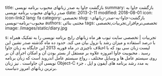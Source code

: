 title: بازگشت جاوا به صدر زبانهای محبوب برنامه نویسی
summary: بازگشت جاوا به صدر زبانهای محبوب برنامه نویسی
date: 2013-2-11
modified: 2018-08-01
icon:  icon-link2
lang: fa
category: تخصصی
slug: بازگشت-جاوا-به-صدر-زبانهای-محبوب-برنامه-نویسی
authors: مجتبی بنائی
tags: تخصصی‌نرم‌افزار,تجربیات,تخصصی
image: /images/static/diary.jpg

s: تجربیات | تخصصی سایت تیوب هر ماه زبانهای رایج برنامه نویسی را به تفکیک همراه با درصد استفاده و میزان رشد یا نزول بیان می کند. حدود ده ماه گذشته صدر نشین این لیست زبان سی بود که با اختلاف ناچیزی در ماه فوریه 2013 این جایگاه به زبان جاوا رسید .  محبوبیت جاوا امروزه علاوه بر مستقل از بستر بودن آن و امکان اجرای آن بر روی سیستم عامل ها و وسایل مختلف ، رواج سیستم عامل اندروید است که زبان برنامه نویسی آن جاواست .  نیز زبان Object-C به مدد رشد برنامه های آیفون و اپل ، جزء برترین زبانهای امروز دنیاست.